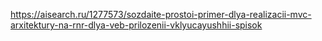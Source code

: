 https://aisearch.ru/1277573/sozdaite-prostoi-primer-dlya-realizacii-mvc-arxitektury-na-rnr-dlya-veb-prilozenii-vklyucayushhii-spisok